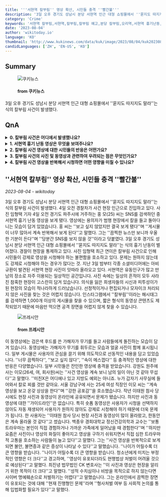 ```yaml
---
title: '''서현역 칼부림'' 영상 확산, 시민들 충격 ''빨간불'''
description: '3일 오후 경기도 성남시 분당 서현역 인근 대형 쇼핑몰에서 ''묻지도 따지지도 말라''는 식의 칼부림 사건이 발생했다.'
category: 'Crime'
keywords: '서현역 칼부림,서현역,칼부림,칼부림 예고,분당 칼부림,오리역,서현역 흉기난동,살인예고,오리역 칼부림,분당,성남 칼부림,묻지마 칼부림,분당 서현역,서현역 흉기,잠실역 살인 예고,흉기난동,분당 서현역 칼부림,ak플라자,서현역칼부림,오리역 살인예고'
date: '2023-08-04'
author: 'wikitoday.io'
language: 'KO'
thumbnail: 'http://www.kukinews.com/data/kuk/image/2023/08/04/kuk202308040284.jpg'
candidLanguages: ['ZH', 'EN-US', 'KO']
---
```


## Summary



<figure>
    <img src="http://www.kukinews.com/data/kuk/image/2023/08/04/kuk202308040284.jpg" alt="쿠키뉴스" />
    <figcaption>
        <h4> from 쿠키뉴스</h4>
    </figcaption>
</figure>


3일 오후 경기도 성남시 분당 서현역 인근 대형 쇼핑몰에서 ''묻지도 따지지도 말라''는 식의 칼부림 사건이 발생했다.


## QnA

    
<details>
        <summary><b>0. 칼부림 사건은 어디에서 발생했나요?</b></summary>
        칼부림 사건은 경기도 성남시 분당 서현역 인근 대형 쇼핑몰에서 발생했습니다.
    </details>
    
<details>
        <summary><b>1. 서현역 흉기 난동 영상은 무엇을 보여주나요?</b></summary>
        영상에는 용의자가 범죄 현장에서 칼을 들고 돌아다니는 모습이 담겨 있었습니다.
    </details>
    
<details>
        <summary><b>2. 칼부림 사건 영상에 대한 시민들의 반응은 어떤가요?</b></summary>
        시민들은 영상을 강제로 시청해야 하는 불편함에 대해 불만을 토로하고 있으며, 일부 시민들은 잔인한 영상에 충격을 받았다고 합니다.
    </details>
    
<details>
        <summary><b>3. 칼부림 사건의 사진 및 동영상과 관련하여 우려되는 점은 무엇인가요?</b></summary>
        사진 및 동영상에 대한 가이드라인이 없으며, 짧은 형식의 동영상은 사용자가 시청을 선택하지 않아도 자동 재생되어 고통과 트라우마를 유발할 수 있습니다.
    </details>
    
<details>
        <summary><b>4. 칼부림 사건 영상을 반복해서 시청하면 어떤 영향을 미칠 수 있나요?</b></summary>
        영상을 반복적으로 시청하면 불안, 불면증과 같은 증상이 나타날 수 있으며, 특히 청소년과 같은 젊은 층에게 더 큰 부정적인 영향을 미칠 수 있습니다.
    </details>
    


## ''서현역 칼부림'' 영상 확산, 시민들 충격 ''빨간불''

_2023-08-04 - wikitoday_

3일 오후 경기도 성남시 분당 서현역 인근 대형 쇼핑몰에서 ''묻지도 따지지도 말라''는 식의 칼부림 사건이 발생했다. 4일 오전 경찰차가 사건 현장 인근으로 진입하고 있다. 사진 임형택 기자 4일 오전 경기도 파주시에 거주하는 홍 모(25) 씨는 SNS를 검색하던 중 서현역 흉기 난동 영상을 보게 됐다. 영상에는 용의자가 범행 현장에서 칼을 들고 돌아다니는 모습이 담겨 있었습니다. 홍 씨는 ''보고 싶지 않았지만 결국 보게 됐다''며 ''게시물이 너무 많아서 계속 반복해서 보게 된다''고 말했다. 그는 ''끔찍한 뉴스만 보니까 우울한 기분이 든다''며 ''당분간 SNS를 보지 않을 것''이라고 덧붙였다. 3일 오후 경기도 성남시 분당 서현역 인근 대형 쇼핑몰에서 ''묻지도 따지지도 말라''는 식의 흉기 난동이 벌어졌다. 경찰이 현장을 통제하고 있다. 사진 임형택 최근 연이은 칼부림 사건으로 인해 시민들이 강제로 영상을 시청해야 하는 불편함을 호소하고 있다. 문제는 원하지 않는데도 강제로 시청해야 하는 경우가 많다는 것. 지난 3일 밤부터 각종 소셜미디어에는 아비규환이 발견된 서현역 현장 사진이 잇따라 올라오고 있다. 서현역은 유동인구가 많고 만남의 장소로 자주 이용되는 일상적인 공간입니다. 사진 속에는 일상의 흔적이 모두 사라진 참혹한 현장이 고스란히 담겨 있습니다. 의식을 잃은 희생자들의 시신과 피투성이가 된 현장의 모습이 적나라하게 드러났습니다. 선정적이거나 편집되거나 모자이크 처리되지 않은 사진을 찾는 것은 어렵지 않습니다. 인스타그램에서 ''칼부림''이라는 해시태그를 검색하면 1,000개 이상의 게시물을 찾을 수 있으며, 짧은 형식의 동영상 콘텐츠도 제작되었기 때문에 마음만 먹으면 공격 장면을 어렵지 않게 찾을 수 있습니다.


<figure>
    <img src="https://cdn.pressian.com/_resources/10/2023/08/04/2023080409461486351_l.jpg" alt="프레시안" />
    <figcaption>
        <h4> from 프레시안</h4>
    </figcaption>
</figure>


이 동영상에는 검은색 후드를 쓴 가해자가 무기를 들고 사람들에게 돌진하는 모습이 담겨 있습니다. 동영상에는 가해자가 무기를 휘두르는 모습과 얼굴 사진이 함께 표시됩니다. 일부 게시물은 사용자의 관심을 끌기 위해 의도적으로 선동적인 내용을 담고 있었습니다. ''너무 끔찍하다'', ''보고 싶지 않다'', ''속이 메스껍다'' 등 충격적인 영상에 대한 반응은 다양했습니다. 일부 시민들은 잔인한 영상에 충격을 받았습니다. 강원도 원주에 사는 이모(26세, 여, 회사원)씨는 ''사건 영상을 계속 보니 남의 일이 아닌 것 같아 무섭다''고 말했다. ''미친X은 어디에나 있고 지방도 예외는 아니죠. 누가 갑자기 사무실에 들어와서 칼로 찌를 것만 같아요. 서울 강남구에 사는 25세 여성 직장인 이모 씨는 ''계속 영상을 보고 온갖 상상을 한다''며 ''강한 공포감''을 호소했습니다. 작년 이태원 참사 당시에도 현장 사진과 동영상이 온라인에 공유되면서 문제가 됐습니다. 하지만 사진과 동영상에 대한 ''가이드라인''은 없습니다. 특히 숏폼 동영상은 사용자가 시청을 선택하지 않아도 자동 재생되어 사용자가 원하지 않아도 강제로 시청해야 하기 때문에 더욱 문제가 됩니다. 한 사용자는 ''이태원 참사 당시 현장 사진과 동영상이 많이 올라왔고, 한동안은 계속 올라올 것 같다''고 썼습니다. 백종우 경희대학교 정신건강의학과 교수는 ''보통 트라우마는 본인이 직접 경험하거나 가까운 가족에게 일어났을 때 경험한다''며 ''하지만 요즘은 사진이나 영상의 화질이 좋아지고 영상을 구하기 쉬워지면서 직접 심한 트라우마적 고통을 호소하는 사람들이 늘고 있다''고 말했다. 그는 ''사건 영상을 반복적으로 보게 되면 불안, 불면증과 같은 증상이 나타날 수 있다''고 말했습니다. ''나이가 어릴수록 더 큰 영향을 받습니다. ''나이가 어릴수록 더 큰 영향을 받습니다. 청소년에게 미치는 부정적인 영향은 더 크다''고 경고하며, ''영상이 유포되더라도 현행법상 처벌이 어려울 것으로 예상된다''고 말했다. 최진녕 법무법인 CK 변호사는 ''이 사진과 영상은 현장을 알리기 위한 목적이 더 크다''고 말했다. ''성적 수치심이나 비방을 목적으로 하지 않는다면 사이버 명예훼손으로 처벌하기는 어렵다''고 말했습니다. 그는 온라인에서 끔찍한 장면이 유포되는 것에 대해 ''현재 진행형인 문제''라며 ''형사처벌 여부 등 사회적 논의를 통해 입법화할 필요가 있다''고 말했다.
